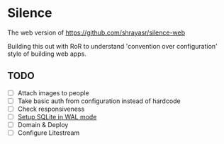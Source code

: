 # Silence

The web version of https://github.com/shrayasr/silence-web

Building this out with RoR to understand 'convention over configuration' style of building web apps.

## TODO 

- [ ] Attach images to people
- [ ] Take basic auth from configuration instead of hardcode
- [ ] Check responsiveness 
- [ ] [Setup SQLite in WAL mode](https://stackoverflow.com/a/56286515)
- [ ] Domain & Deploy
- [ ] Configure Litestream
